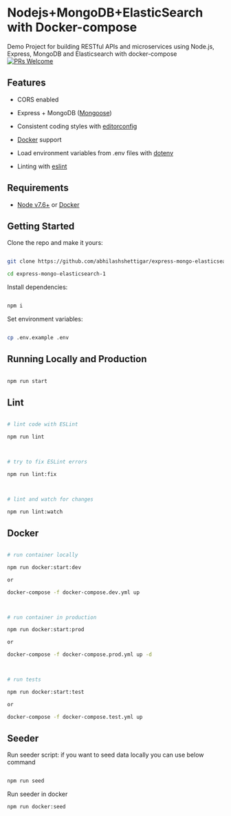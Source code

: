 
# Nodejs+MongoDB+ElasticSearch with Docker-compose  

 Demo Project for building RESTful APIs and microservices using Node.js, Express, MongoDB and Elasticsearch with docker-compose
[![PRs Welcome](https://img.shields.io/badge/PRs-welcome-brightgreen.svg?style=flat-square)](http://makeapullrequest.com)
  

## Features
  


- CORS enabled

- Express + MongoDB ([Mongoose](http://mongoosejs.com/))

- Consistent coding styles with [editorconfig](http://editorconfig.org)

- [Docker](https://www.docker.com/) support

- Load environment variables from .env files with [dotenv](https://github.com/rolodato/dotenv-safe)

- Linting with [eslint](http://eslint.org)


  

## Requirements

 

- [Node v7.6+](https://nodejs.org/en/download/current/) or [Docker](https://www.docker.com/)

  

## Getting Started

  

Clone the repo and make it yours:

  

```bash

git clone https://github.com/abhilashshettigar/express-mongo-elasticsearch-1.git

cd express-mongo-elasticsearch-1

```

  

Install dependencies:

  

```bash

npm i

```

  

Set environment variables:

  

```bash

cp .env.example .env

```

  

## Running Locally and Production

  

```bash

npm run start

```
  

## Lint

  

```bash

# lint code with ESLint

npm run lint

  

# try to fix ESLint errors

npm run lint:fix

  

# lint and watch for changes

npm run lint:watch

```



## Docker

  

```bash

# run container locally

npm run docker:start:dev

or

docker-compose -f docker-compose.dev.yml up

  

# run container in production

npm run docker:start:prod

or

docker-compose -f docker-compose.prod.yml up -d

  

# run tests

npm run docker:start:test

or

docker-compose -f docker-compose.test.yml up

```
## Seeder

  

Run seeder script:
if you want to seed data locally you can use below command
```bash

npm run seed
```
Run seeder in docker
```bash
npm run docker:seed
```
